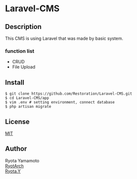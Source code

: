 # Laravel-CMS

## Description  
This CMS is using Laravel that was made by basic system.

### function list  
- CRUD
- File Upload

## Install  
```
$ git clone https://github.com/Restoration/Laravel-CMS.git
$ cd Laravel-CMS/app
$ vim .env # setting environment, connect database
$ php artisan migrate
```

## License  
[MIT](https://github.com/Restoration/Laravel-CMS/blob/master/LICENSE)

## Author  
Ryota Yamamoto  
[RyotArch](https://github.com/Restoration)  
[Ryota.Y](http://developer-ryota.com)  
